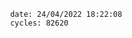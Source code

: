 

                date: 24/04/2022 18:22:08
                cycles: 82620

                         